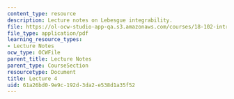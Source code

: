 ```yaml
---
content_type: resource
description: Lecture notes on Lebesgue integrability.
file: https://ol-ocw-studio-app-qa.s3.amazonaws.com/courses/18-102-introduction-to-functional-analysis-spring-2009/61a26bd09e9c192d3da2e538d1a35f52_MIT18_102s09_lec04.pdf
file_type: application/pdf
learning_resource_types:
- Lecture Notes
ocw_type: OCWFile
parent_title: Lecture Notes
parent_type: CourseSection
resourcetype: Document
title: Lecture 4
uid: 61a26bd0-9e9c-192d-3da2-e538d1a35f52
---
```

